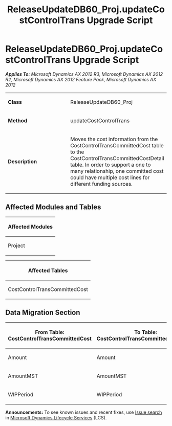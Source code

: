 ﻿---
title: ReleaseUpdateDB60_Proj.updateCostControlTrans Upgrade Script
TOCTitle: ReleaseUpdateDB60_Proj.updateCostControlTrans Upgrade Script
ms:assetid: 13bbd4ad-6b43-edf5-64a3-5acfb998f469
ms:mtpsurl: https://msdn.microsoft.com/en-us/library/JJ718491(v=AX.60)
ms:contentKeyID: 49706776
ms.date: 05/18/2015
mtps_version: v=AX.60
---

# ReleaseUpdateDB60\_Proj.updateCostControlTrans Upgrade Script 


_**Applies To:** Microsoft Dynamics AX 2012 R3, Microsoft Dynamics AX 2012 R2, Microsoft Dynamics AX 2012 Feature Pack, Microsoft Dynamics AX 2012_

<table>
<colgroup>
<col style="width: 50%" />
<col style="width: 50%" />
</colgroup>
<tbody>
<tr class="odd">
<td><p><strong>Class</strong></p></td>
<td><p>ReleaseUpdateDB60_Proj</p></td>
</tr>
<tr class="even">
<td><p><strong>Method</strong></p></td>
<td><p>updateCostControlTrans</p></td>
</tr>
<tr class="odd">
<td><p><strong>Description</strong></p></td>
<td><p>Moves the cost information from the CostControlTransCommittedCost table to the CostControlTransCommittedCostDetail table. In order to support a one to many relationship, one committed cost could have multiple cost lines for different funding sources.</p></td>
</tr>
</tbody>
</table>


## Affected Modules and Tables

<table>
<colgroup>
<col style="width: 100%" />
</colgroup>
<thead>
<tr class="header">
<th><p>Affected Modules</p></th>
</tr>
</thead>
<tbody>
<tr class="odd">
<td><p>Project</p></td>
</tr>
</tbody>
</table>


<table>
<colgroup>
<col style="width: 100%" />
</colgroup>
<thead>
<tr class="header">
<th><p>Affected Tables</p></th>
</tr>
</thead>
<tbody>
<tr class="odd">
<td><p>CostControlTransCommittedCost</p></td>
</tr>
</tbody>
</table>


## Data Migration Section

<table>
<colgroup>
<col style="width: 50%" />
<col style="width: 50%" />
</colgroup>
<thead>
<tr class="header">
<th><p>From Table: CostControlTransCommittedCost</p></th>
<th><p>To Table: CostControlTransCommittedCostDetail</p></th>
</tr>
</thead>
<tbody>
<tr class="odd">
<td><p>Amount</p></td>
<td><p>Amount</p></td>
</tr>
<tr class="even">
<td><p>AmountMST</p></td>
<td><p>AmountMST</p></td>
</tr>
<tr class="odd">
<td><p>WIPPeriod</p></td>
<td><p>WIPPeriod</p></td>
</tr>
</tbody>
</table>

  
**Announcements:** To see known issues and recent fixes, use [Issue search](http://go.microsoft.com/fwlink/?linkid=389258) in [Microsoft Dynamics Lifecycle Services](http://go.microsoft.com/fwlink/?linkid=306505) (LCS).

